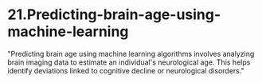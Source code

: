 # 21.Predicting-brain-age-using-machine-learning
"Predicting brain age using machine learning algorithms involves analyzing brain imaging data to estimate an individual's neurological age. This helps identify deviations linked to cognitive decline or neurological disorders."
